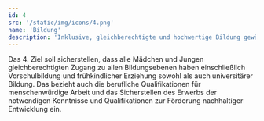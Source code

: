 ```yaml
---
id: 4
src: '/static/img/icons/4.png'
name: 'Bildung'
description: 'Inklusive, gleichberechtigte und hochwertige Bildung gewährleisten und Möglichkeiten lebenslangen Lernens für alle fördern'
---
```

Das 4. Ziel soll sicherstellen, dass alle Mädchen und Jungen gleichberechtigten Zugang zu allen Bildungsebenen haben einschließlich Vorschulbildung und frühkindlicher Erziehung sowohl als auch universitärer Bildung. Das bezieht auch die berufliche Qualifikationen für menschenwürdige Arbeit und das Sicherstellen des Erwerbs der notwendigen Kenntnisse und Qualifikationen zur Förderung nachhaltiger Entwicklung ein.
